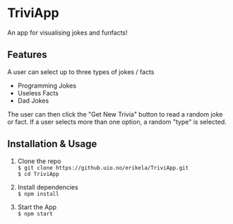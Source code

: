 # TriviApp
An app for visualising jokes and funfacts!

## Features
A user can select up to three types of jokes / facts
* Programming Jokes
* Useless Facts
* Dad Jokes

The user can then click the "Get New Trivia" button to read a random joke or fact.
If a user selects more than one option, a random "type" is selected.

## Installation & Usage

1. Clone the repo</br>
`$ git clone https://github.uio.no/erikela/TriviApp.git`</br>
`$ cd TriviApp`

2. Install dependencies</br>
`$ npm install`  

3. Start the App</br>
`$ npm start`  